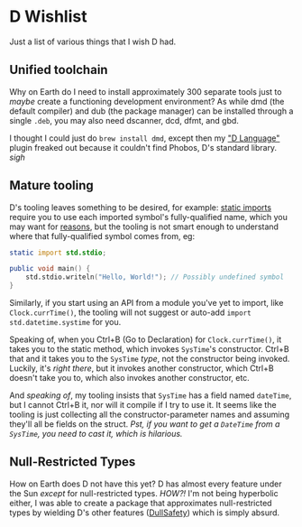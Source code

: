 # D Wishlist
Just a list of various things that I wish D had.

## Unified toolchain

Why on Earth do I need to install approximately 300 separate tools just to *maybe* create a functioning development environment? As while dmd (the default compiler) and dub (the package manager) can be installed through a single `.deb`, you may also need dscanner, dcd, dfmt, and gbd.

I thought I could just do `brew install dmd`, except then my ["D Language"](https://plugins.jetbrains.com/plugin/8115-d-language) plugin freaked out because it couldn't find Phobos, D's standard library. *sigh*

## Mature tooling

D's tooling leaves something to be desired, for example: [static imports](https://dlang.org/spec/module.html#static_imports) require you to use each imported symbol's fully-qualified name, which you may want for [reasons](https://www.youtube.com/watch?v=4NYC-VU-svE&t=134), but the tooling is not smart enough to understand where that fully-qualified symbol comes from, eg:

```d
static import std.stdio;

public void main() {
    std.stdio.writeln("Hello, World!"); // Possibly undefined symbol
}
```

Similarly, if you start using an API from a module you've yet to import, like `Clock.currTime()`, the tooling will not suggest or auto-add `import std.datetime.systime` for you.

Speaking of, when you Ctrl+B (Go to Declaration) for `Clock.currTime()`, it takes you to the static method, which invokes `SysTime`'s constructor. Ctrl+B that and it takes you to the `SysTime` *type*, not the constructor being invoked. Luckily, it's *right there*, but it invokes another constructor, which Ctrl+B doesn't take you to, which also invokes another constructor, etc.

And *speaking of*, my tooling insists that `SysTime` has a field named `dateTime`, but I cannot Ctrl+B it, nor will it compile if I try to use it. It seems like the tooling is just collecting all the constructor-parameter names and assuming they'll all be fields on the struct. *Pst, if you want to get a `DateTime` from a `SysTime`, you need to cast it, which is hilarious.*

## Null-Restricted Types

How on Earth does D not have this yet? D has almost every feature under the Sun *except* for null-restricted types. *HOW?!* I'm not being hyperbolic either, I was able to create a package that approximates null-restricted types by wielding D's other features ([DullSafety](https://github.com/Protonull/DullSafety/)) which is simply absurd.
